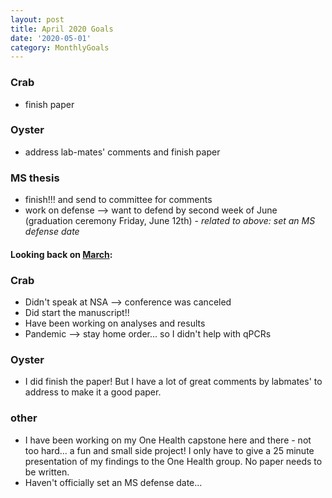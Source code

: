 ```yaml
---
layout: post
title: April 2020 Goals
date: '2020-05-01'
category: MonthlyGoals
---
```


### Crab
- finish paper

### Oyster
- address lab-mates' comments and finish paper

### MS thesis
- finish!!! and send to committee for comments
- work on defense --> want to defend by second week of June (graduation ceremony Friday, June 12th)
      - _related to above: set an MS defense date_

#### Looking back on [March](https://grace-ac.github.io/march-goals/): 

### Crab
- Didn't speak at NSA --> conference was canceled
- Did start the manuscript!! 
- Have been working on analyses and results 
- Pandemic --> stay home order... so I didn't help with qPCRs 

### Oyster
- I did finish the paper! But I have a lot of great comments by labmates' to address to make it a good paper. 

### other
- I have been working on my One Health capstone here and there - not too hard... a fun and small side project! I only have to give a 25 minute presentation of my findings to the One Health group. No paper needs to be written. 
- Haven't officially set an MS defense date... 

